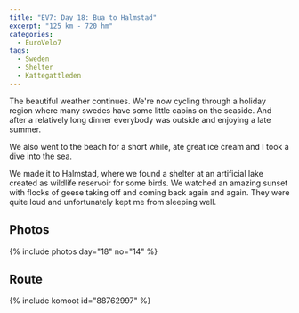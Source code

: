 ```yaml
---
title: "EV7: Day 18: Bua to Halmstad"
excerpt: "125 km - 720 hm"
categories:
  - EuroVelo7
tags:
  - Sweden
  - Shelter
  - Kattegattleden
---
```

The beautiful weather continues. We're now cycling through a holiday region where many swedes have some little cabins on the seaside. And after a relatively long dinner everybody was outside and enjoying a late summer.

We also went to the beach for a short while, ate great ice cream and I took a dive into the sea.

We made it to Halmstad, where we found a shelter at an artificial lake created as wildlife reservoir for some birds.
We watched an amazing sunset with flocks of geese taking off and coming back again and again. They were quite loud and unfortunately kept me from sleeping well. 

## Photos

{% include photos day="18" no="14" %}

## Route

{% include komoot id="88762997" %}
